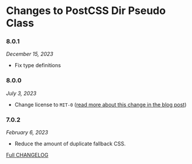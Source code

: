 # Changes to PostCSS Dir Pseudo Class

### 8.0.1

_December 15, 2023_

- Fix type definitions

### 8.0.0

_July 3, 2023_

- Change license to `MIT-0` ([read more about this change in the blog post](https://preset-env.cssdb.org/blog/license-change/))

### 7.0.2

_February 6, 2023_

- Reduce the amount of duplicate fallback CSS.

[Full CHANGELOG](https://github.com/csstools/postcss-plugins/tree/main/plugins/postcss-dir-pseudo-class/CHANGELOG.md)
